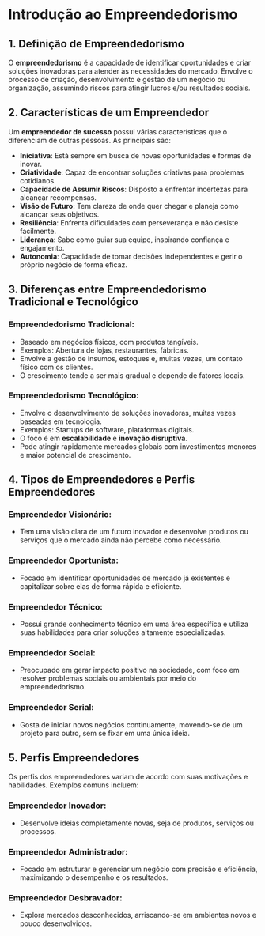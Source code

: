 # Introdução ao Empreendedorismo

## 1. Definição de Empreendedorismo

O **empreendedorismo** é a capacidade de identificar oportunidades e criar soluções inovadoras para atender às necessidades do mercado. Envolve o processo de criação, desenvolvimento e gestão de um negócio ou organização, assumindo riscos para atingir lucros e/ou resultados sociais.

## 2. Características de um Empreendedor

Um **empreendedor de sucesso** possui várias características que o diferenciam de outras pessoas. As principais são:

- **Iniciativa**: Está sempre em busca de novas oportunidades e formas de inovar.
- **Criatividade**: Capaz de encontrar soluções criativas para problemas cotidianos.
- **Capacidade de Assumir Riscos**: Disposto a enfrentar incertezas para alcançar recompensas.
- **Visão de Futuro**: Tem clareza de onde quer chegar e planeja como alcançar seus objetivos.
- **Resiliência**: Enfrenta dificuldades com perseverança e não desiste facilmente.
- **Liderança**: Sabe como guiar sua equipe, inspirando confiança e engajamento.
- **Autonomia**: Capacidade de tomar decisões independentes e gerir o próprio negócio de forma eficaz.

## 3. Diferenças entre Empreendedorismo Tradicional e Tecnológico

### Empreendedorismo Tradicional:

- Baseado em negócios físicos, com produtos tangíveis.
- Exemplos: Abertura de lojas, restaurantes, fábricas.
- Envolve a gestão de insumos, estoques e, muitas vezes, um contato físico com os clientes.
- O crescimento tende a ser mais gradual e depende de fatores locais.

### Empreendedorismo Tecnológico:

- Envolve o desenvolvimento de soluções inovadoras, muitas vezes baseadas em tecnologia.
- Exemplos: Startups de software, plataformas digitais.
- O foco é em **escalabilidade** e **inovação disruptiva**.
- Pode atingir rapidamente mercados globais com investimentos menores e maior potencial de crescimento.

## 4. Tipos de Empreendedores e Perfis Empreendedores

### Empreendedor Visionário:

- Tem uma visão clara de um futuro inovador e desenvolve produtos ou serviços que o mercado ainda não percebe como necessário.

### Empreendedor Oportunista:

- Focado em identificar oportunidades de mercado já existentes e capitalizar sobre elas de forma rápida e eficiente.

### Empreendedor Técnico:

- Possui grande conhecimento técnico em uma área específica e utiliza suas habilidades para criar soluções altamente especializadas.

### Empreendedor Social:

- Preocupado em gerar impacto positivo na sociedade, com foco em resolver problemas sociais ou ambientais por meio do empreendedorismo.

### Empreendedor Serial:

- Gosta de iniciar novos negócios continuamente, movendo-se de um projeto para outro, sem se fixar em uma única ideia.

## 5. Perfis Empreendedores

Os perfis dos empreendedores variam de acordo com suas motivações e habilidades. Exemplos comuns incluem:

### Empreendedor Inovador:

- Desenvolve ideias completamente novas, seja de produtos, serviços ou processos.

### Empreendedor Administrador:

- Focado em estruturar e gerenciar um negócio com precisão e eficiência, maximizando o desempenho e os resultados.

### Empreendedor Desbravador:

- Explora mercados desconhecidos, arriscando-se em ambientes novos e pouco desenvolvidos.

